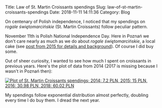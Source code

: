 Title: Law of St. Martin Croissants spendings
Slug: law-of-st-martin-croissants-spendings
Date: 2018-11-11 14:11:36
Category: Blog

On centenary of Polish independence, I noticed that my spendings on *rogale świętomarcińskie* (St. Martin Croissants) follow peculiar pattern.

<!-- more -->

November 11th is Polish National Independence Day. Here in Poznań we don't care nearly as much as we do about *rogale świętomarcińskie*, a local cake (see [post from 2015 for details and background]({filename}../2015/plotting-bakeries-certified-to-sell-st-martin-croissants.md)). Of course I did buy some.

Out of sheer curiosity, I wanted to see how much I spent on croissants in previous years. Here's the plot of data from 2014 (2017 is missing because I wasn't in Poznań then):

[![Plot of St. Martin Croissants spendings; 2014: 7.2 PLN, 2015: 15 PLN, 2016: 30.98 PLN, 2018: 60.02 PLN](
{attach}law-of-st-martin-croissants-spendings/croissants-spendings.png)](
{attach}law-of-st-martin-croissants-spendings/croissants-spendings.png)

My spendings follow exponential distribution almost perfectly, doubling every time I do buy them. I dread the next year.
